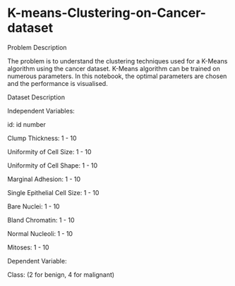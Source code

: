 # K-means-Clustering-on-Cancer-dataset
Problem Description

The problem is to understand the clustering techniques used for a K-Means algorithm using the cancer dataset. K-Means algorithm
can be trained on numerous parameters. In this notebook, the optimal parameters are chosen and the performance is visualised.

Dataset Description

Independent Variables:

id: id number

Clump Thickness: 1 - 10

Uniformity of Cell Size: 1 - 10

Uniformity of Cell Shape: 1 - 10

Marginal Adhesion: 1 - 10

Single Epithelial Cell Size: 1 - 10

Bare Nuclei: 1 - 10

Bland Chromatin: 1 - 10

Normal Nucleoli: 1 - 10

Mitoses: 1 - 10

Dependent Variable:

Class: (2 for benign, 4 for malignant)

